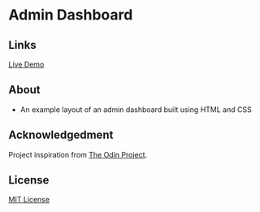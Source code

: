 # Admin Dashboard

## Links

[Live Demo](https://spykernz.github.io/odin-admin-dashboard/)

## About

- An example layout of an admin dashboard built using HTML and CSS

## Acknowledgedment

Project inspiration from [The Odin Project](https://www.theodinproject.com).

## License

[MIT License](https://opensource.org/licenses/MIT)
